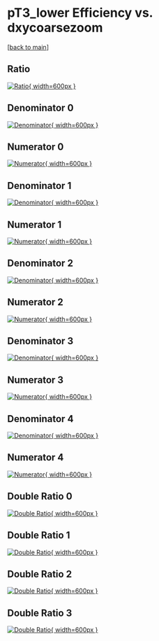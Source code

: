 # pT3_lower Efficiency vs. dxycoarsezoom

[[back to main](./)]



## Ratio

[![Ratio](../mtv/var/pT3_lower_vtr_211_1_eff_dxycoarsezoom.png){ width=600px }](../mtv/var/pT3_lower_vtr_211_1_eff_dxycoarsezoom.pdf)

## Denominator 0

[![Denominator](../mtv/den/pT3_lower_vtr_211_1_eff_dxycoarsezoom_den0.png){ width=600px }](../mtv/den/pT3_lower_vtr_211_1_eff_dxycoarsezoom_den0.pdf)

## Numerator 0

[![Numerator](../mtv/num/pT3_lower_vtr_211_1_eff_dxycoarsezoom_num0.png){ width=600px }](../mtv/num/pT3_lower_vtr_211_1_eff_dxycoarsezoom_num0.pdf)

## Denominator 1

[![Denominator](../mtv/den/pT3_lower_vtr_211_1_eff_dxycoarsezoom_den1.png){ width=600px }](../mtv/den/pT3_lower_vtr_211_1_eff_dxycoarsezoom_den1.pdf)

## Numerator 1

[![Numerator](../mtv/num/pT3_lower_vtr_211_1_eff_dxycoarsezoom_num1.png){ width=600px }](../mtv/num/pT3_lower_vtr_211_1_eff_dxycoarsezoom_num1.pdf)

## Denominator 2

[![Denominator](../mtv/den/pT3_lower_vtr_211_1_eff_dxycoarsezoom_den2.png){ width=600px }](../mtv/den/pT3_lower_vtr_211_1_eff_dxycoarsezoom_den2.pdf)

## Numerator 2

[![Numerator](../mtv/num/pT3_lower_vtr_211_1_eff_dxycoarsezoom_num2.png){ width=600px }](../mtv/num/pT3_lower_vtr_211_1_eff_dxycoarsezoom_num2.pdf)

## Denominator 3

[![Denominator](../mtv/den/pT3_lower_vtr_211_1_eff_dxycoarsezoom_den3.png){ width=600px }](../mtv/den/pT3_lower_vtr_211_1_eff_dxycoarsezoom_den3.pdf)

## Numerator 3

[![Numerator](../mtv/num/pT3_lower_vtr_211_1_eff_dxycoarsezoom_num3.png){ width=600px }](../mtv/num/pT3_lower_vtr_211_1_eff_dxycoarsezoom_num3.pdf)

## Denominator 4

[![Denominator](../mtv/den/pT3_lower_vtr_211_1_eff_dxycoarsezoom_den4.png){ width=600px }](../mtv/den/pT3_lower_vtr_211_1_eff_dxycoarsezoom_den4.pdf)

## Numerator 4

[![Numerator](../mtv/num/pT3_lower_vtr_211_1_eff_dxycoarsezoom_num4.png){ width=600px }](../mtv/num/pT3_lower_vtr_211_1_eff_dxycoarsezoom_num4.pdf)

## Double Ratio 0

[![Double Ratio](../mtv/ratio/pT3_lower_vtr_211_1_eff_dxycoarsezoom_ratio0.png){ width=600px }](../mtv/ratio/pT3_lower_vtr_211_1_eff_dxycoarsezoom_ratio0.pdf)

## Double Ratio 1

[![Double Ratio](../mtv/ratio/pT3_lower_vtr_211_1_eff_dxycoarsezoom_ratio1.png){ width=600px }](../mtv/ratio/pT3_lower_vtr_211_1_eff_dxycoarsezoom_ratio1.pdf)

## Double Ratio 2

[![Double Ratio](../mtv/ratio/pT3_lower_vtr_211_1_eff_dxycoarsezoom_ratio2.png){ width=600px }](../mtv/ratio/pT3_lower_vtr_211_1_eff_dxycoarsezoom_ratio2.pdf)

## Double Ratio 3

[![Double Ratio](../mtv/ratio/pT3_lower_vtr_211_1_eff_dxycoarsezoom_ratio3.png){ width=600px }](../mtv/ratio/pT3_lower_vtr_211_1_eff_dxycoarsezoom_ratio3.pdf)

